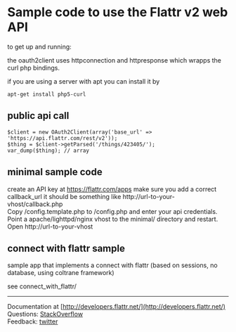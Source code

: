 # Sample code to use the Flattr v2 web API

to get up and running:

the oauth2client uses httpconnection and httpresponse which wrapps the curl php bindings.

if you are using a server with apt you can install it by

    apt-get install php5-curl

## public api call

    $client = new OAuth2Client(array('base_url' => 'https://api.flattr.com/rest/v2'));
    $thing = $client->getParsed('/things/423405/');
    var_dump($thing); // array

## minimal sample code

create an API key at https://flattr.com/apps
make sure you add a correct callback\_url it should be something like http://url-to-your-vhost/callback.php  
Copy /config.template.php to /config.php and enter your api credentials.  
Point a apache/lighttpd/nginx vhost to the minimal/ directory and restart.  
Open http://url-to-your-vhost

## connect with flattr sample

sample app that implements a connect with flattr (based on sessions, no database, using coltrane framework)

see connect\_with\_flattr/

----
Documentation at [http://developers.flattr.net/](http://developers.flattr.net/)  
Questions: [StackOverflow](http://stackoverflow.com/questions/tagged/flattr)  
Feedback: [twitter](https://twitter.com/#!/flattr)  
